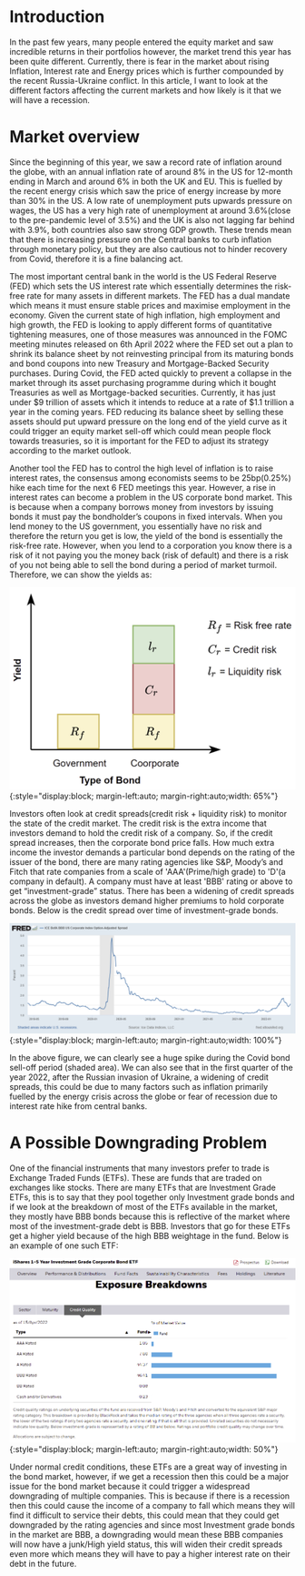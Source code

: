 # Introduction
In the past few years, many people entered the equity market and saw incredible returns in their portfolios however,
the market trend this year has been quite different. Currently, there is fear in the market about rising Inflation, 
Interest rate and Energy prices which is further compounded by the recent Russia-Ukraine conflict. In this article,
I want to look at the different factors affecting the current markets and how likely is it that we will have a recession. 

# Market overview
Since the beginning of this year, we saw a record rate of inflation around the globe, with an annual inflation rate of around 8% in the US for 12-month ending in March and around 6% in both the UK and EU. This is fuelled by the recent energy crisis which saw the price of energy increase by more than 30% in the US. A low rate of unemployment puts upwards pressure on wages, the US has a very high rate of unemployment at around 3.6%(close to the pre-pandemic level of 3.5%) and the UK is also not lagging far behind with 3.9%, both countries also saw strong GDP growth. These trends mean that there is increasing pressure on the Central banks to curb inflation through monetary policy, but they are also cautious not to hinder recovery from Covid, therefore it is a fine balancing act.


The most important central bank in the world is the US Federal Reserve (FED) which sets the US interest rate which essentially determines the risk-free rate for many assets in different markets. The FED has a dual mandate which means it must ensure stable prices and maximise employment in the economy. Given the current state of high inflation, high employment and high growth, the FED is looking to apply different forms of quantitative tightening measures, one of those measures was announced in the FOMC meeting minutes released on 6th April 2022 where the FED set out a plan to shrink its balance sheet by not reinvesting principal from its maturing bonds and bond coupons into new Treasury and Mortgage-Backed Security purchases. During Covid, the FED acted quickly to prevent a collapse in the market through its asset purchasing programme during which it bought Treasuries as well as Mortgage-backed securities. Currently, it has just under $9 trillion of assets which it intends to reduce at a rate of $1.1 trillion a year in the coming years. FED reducing its balance sheet by selling these assets should put upward pressure on the long end of the yield curve as it could trigger an equity market sell-off which could mean people flock towards treasuries, so it is important for the FED to adjust its strategy according to the market outlook.


Another tool the FED has to control the high level of inflation is to raise interest rates, the consensus among economists seems to be 25bp(0.25%) hike each time for the next 6 FED meetings this year. However, a rise in interest rates can become a problem in the US corporate bond market. This is because when a company borrows money from investors by issuing bonds it must pay the bondholder’s coupons in fixed intervals. When you lend money to the US government, you essentially have no risk and therefore the return you get is low, the yield of the bond is essentially the risk-free rate. However, when you lend to a corporation you know there is a risk of it not paying you the money back (risk of default) and there is a risk of you not being able to sell the bond during a period of market turmoil. Therefore, we can show the yields as:

![Alt text](https://raw.githubusercontent.com/mizanur55/mizanur55.github.io/master/_posts/Article_2_files/gov_vs_corp.png){:style="display:block; margin-left:auto; margin-right:auto;width: 65%"}

Investors often look at credit spreads(credit risk + liquidity risk) to monitor the state of the credit market. The credit risk is the extra income that investors demand to hold the credit risk of a company. So, if the credit spread increases, then the corporate bond price falls. How much extra income the investor demands a particular bond depends on the rating of the issuer of the bond, there are many rating agencies like S&P, Moody’s and Fitch that rate companies from a scale of 'AAA'(Prime/high grade) to 'D'(a company in default). A company must have at least 'BBB' rating or above to get “investment-grade” status. There has been a widening of credit spreads across the globe as investors demand higher premiums to hold corporate bonds. Below is the credit spread over time of investment-grade bonds.

![Alt text](https://raw.githubusercontent.com/mizanur55/mizanur55.github.io/master/_posts/Article_2_files/BBB_spread.png){:style="display:block; margin-left:auto; margin-right:auto;width: 100%"}

In the above figure, we can clearly see a huge spike during the Covid bond sell-off period (shaded area). We can also see that in the first quarter of the year 2022, after the Russian invasion of Ukraine, a widening of credit spreads, this could be due to many factors such as inflation primarily fuelled by the energy crisis across the globe or fear of recession due to interest rate hike from central banks. 

# A Possible Downgrading Problem
One of the financial instruments that many investors prefer to trade is Exchange Traded Funds (ETFs). These are funds that are traded on exchanges like stocks. There are many ETFs that are Investment Grade ETFs, this is to say that they pool together only Investment grade bonds and if we look at the breakdown of most of the ETFs available in the market, they mostly have BBB bonds because this is reflective of the market where most of the investment-grade debt is BBB. Investors that go for these ETFs get a higher yield because of the high BBB weightage in the fund. Below is an example of one such ETF:

![Alt text](https://raw.githubusercontent.com/mizanur55/mizanur55.github.io/master/_posts/Article_2_files/I_shares_etf_breakdown.png){:style="display:block; margin-left:auto; margin-right:auto;width: 50%"}

Under normal credit conditions, these ETFs are a great way of investing in the bond market, however, if we get a recession then this could be a major issue for the bond market because it could trigger a widespread downgrading of multiple companies. This is because if there is a recession then this could cause the income of a company to fall which means they will find it difficult to service their debts, this could mean that they could get downgraded by the rating agencies and since most Investment grade bonds in the market are BBB, a downgrading would mean these BBB companies will now have a junk/High yield status, this will widen their credit spreads even more which means they will have to pay a higher interest rate on their debt in the future. 
